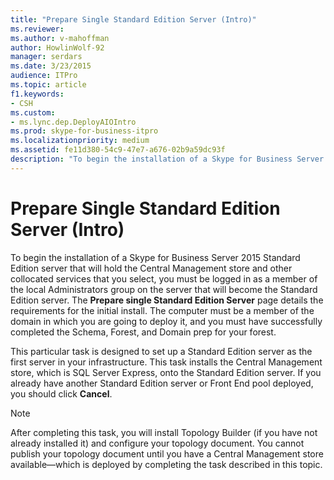 ```yaml
---
title: "Prepare Single Standard Edition Server (Intro)"
ms.reviewer: 
ms.author: v-mahoffman
author: HowlinWolf-92
manager: serdars
ms.date: 3/23/2015
audience: ITPro
ms.topic: article
f1.keywords:
- CSH
ms.custom:
- ms.lync.dep.DeployAIOIntro
ms.prod: skype-for-business-itpro
ms.localizationpriority: medium
ms.assetid: fe11d380-54c9-47e7-a676-02b9a59dc93f
description: "To begin the installation of a Skype for Business Server 2015 Standard Edition server that will hold the Central Management store and other collocated services that you select, you must be logged in as a member of the local Administrators group on the server that will become the Standard Edition server. The Prepare single Standard Edition Server page details the requirements for the initial install. The computer must be a member of the domain in which you are going to deploy it, and you must have successfully completed the Schema, Forest, and Domain prep for your forest."
---
```


# Prepare Single Standard Edition Server (Intro)
 
To begin the installation of a Skype for Business Server 2015 Standard Edition server that will hold the Central Management store and other collocated services that you select, you must be logged in as a member of the local Administrators group on the server that will become the Standard Edition server. The **Prepare single Standard Edition Server** page details the requirements for the initial install. The computer must be a member of the domain in which you are going to deploy it, and you must have successfully completed the Schema, Forest, and Domain prep for your forest.
  
This particular task is designed to set up a Standard Edition server as the first server in your infrastructure. This task installs the Central Management store, which is SQL Server Express, onto the Standard Edition server. If you already have another Standard Edition server or Front End pool deployed, you should click **Cancel**.
  
> [!NOTE]
> After completing this task, you will install Topology Builder (if you have not already installed it) and configure your topology document. You cannot publish your topology document until you have a Central Management store available—which is deployed by completing the task described in this topic. 
  

